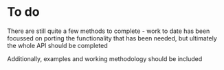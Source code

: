 To do
=====
There are still quite a few methods to complete - work to date has been focussed on porting the functionality that has been needed, but ultimately the whole API should be completed

Additionally, examples and working methodology should be included
